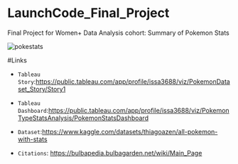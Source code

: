 # LaunchCode_Final_Project
Final Project for Women+ Data Analysis cohort: Summary of Pokemon Stats

![pokestats](https://user-images.githubusercontent.com/112837360/223697565-aeaefaff-2269-4c26-bc52-ab36ad389501.gif)


#Links

* `Tableau Story`:https://public.tableau.com/app/profile/issa3688/viz/PokemonDataset_Story/Story1

* `Tableau Dashboard`:https://public.tableau.com/app/profile/issa3688/viz/PokemonTypeStatsAnalysis/PokemonStatsDashboard

* `Dataset`:https://www.kaggle.com/datasets/thiagoazen/all-pokemon-with-stats

* `Citations`: https://bulbapedia.bulbagarden.net/wiki/Main_Page


